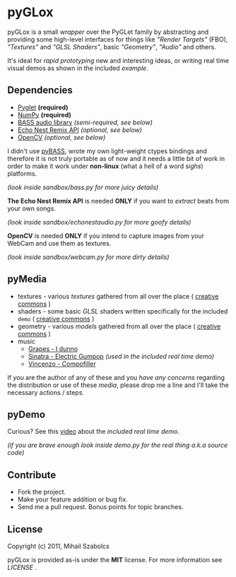 pyGLox
======
pyGLox is a small *wrapper* over the PyGLet family by abstracting and providing some high-level
interfaces for things like *"Render Targets"* (FBO), *"Textures"* and *"GLSL Shaders"*, basic *"Geometry"*,
*"Audio"* and others.

It's ideal for *rapid prototyping* new and interesting ideas, or writing real time visual demos as shown
in the included *example*.

Dependencies
------------
* [Pyglet](http://www.pyglet.org/) **(required)**
* [NumPy](http://numpy.scipy.org/) **(required)**
* [BASS audio library](http://www.un4seen.com/) *(semi-required, see below)*
* [Echo Nest Remix API](http://code.google.com/p/echo-nest-remix/) *(optional, see below)*
* [OpenCV](http://opencv.willowgarage.com/wiki/) *(optional, see below)*

I didn't use [pyBASS](http://pypi.python.org/pypi/pybass/), wrote my own light-weight ctypes bindings and therefore
it is not truly portable as of now and it needs a little bit of work in order
to make it work under **non-linux** (what a hell of a word *sighs*) platforms.

*(look inside sandbox/bass.py for more juicy details)*

**The Echo Nest Remix API** is needed **ONLY** if you want to *extract* beats from your own songs.

*(look inside sandbox/echonestaudio.py for more goofy details)*

**OpenCV** is needed **ONLY** if you intend to capture images from your WebCam and use them as textures.

*(look inside sandbox/webcam.py for more dirty details)*

pyMedia
-------
* textures - various *textures* gathered from all over the place ( [creative commons](http://creativecommons.org/licenses/by/3.0/) )
* shaders - some basic *GLSL* shaders written specifically for the included `demo` (  [creative commons](http://creativecommons.org/licenses/by/3.0/) )
* geometry - various *models* gathered from all over the place ( [creative commons](http://creativecommons.org/licenses/by/3.0/) )
* music
	* [Grapes - I dunno](http://dig.ccmixter.org/dig?user=grapes)
	* [Sinatra - Electric Gumpop](http://pouet.net/prod.php?which=54489) *(used in the included real time demo)*
	* [Vincenzo - Compofiller](http://www.freshmindworkz.hu/vincenzo/music.html)
	
If *you* are the author of any of these and you *have any concerns* regarding
the distribution or use of these *media*, please drop me a line and I'll take the necessary
actions / steps.

pyDemo
------
Curious? See this [video](http://vimeo.com/23434817) about the *included real time demo*.

*(if you are brave enough look inside demo.py for the real thing a.k.a source code)*

Contribute
----------
* Fork the project.
* Make your feature addition or bug fix.
* Send me a pull request. Bonus points for topic branches.

License
-------
Copyright (c) 2011, Mihail Szabolcs

pyGLox is provided as-is under the **MIT** license. For more information 
see *LICENSE* .
